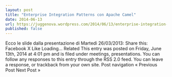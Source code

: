 ```yaml
---
layout: post
title: "Enterprise Integration Patterns con Apache Camel"
date: 2014-06-13
url: https://juggenova.wordpress.com/2014/06/13/enterprise-integration-patterns-con-apache-camel/
published: false 
---
```


Ecco le slide dalla presentazione di Martedì 26/03/2013: Share this: Facebook X Like Loading... Related This entry was posted on Friday, June 13th, 2014 at 4:01 pm and is filed under meetings, presentations. You can follow any responses to this entry through the RSS 2.0 feed. You can leave a response, or trackback from your own site. Post navigation « Previous Post Next Post »
